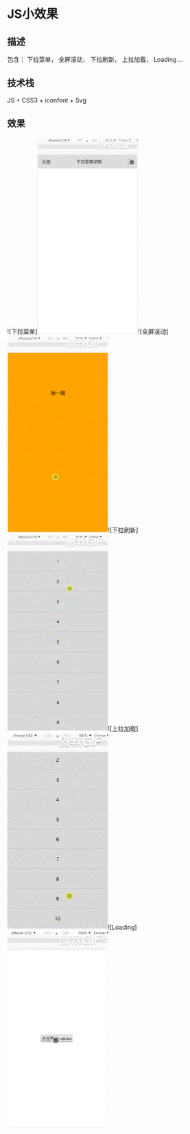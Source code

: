 
# JS小效果


## 描述

包含：
下拉菜单，
全屏滚动，
下拉刷新，
上拉加载，
Loading
...


## 技术栈 

JS + CSS3 + iconfont + Svg


##  效果

![下拉菜单]<img src="https://github.com/rqhansen/images/blob/master/js-demo/drop-menu.gif" width="235" height="458"/>![全屏滚动]<img src="https://github.com/rqhansen/images/blob/master/js-demo/full-page-scroll.gif" width="235" height="458"/>![下拉刷新]<img src="https://github.com/rqhansen/images/blob/master/js-demo/pull-down-refresh.gif" width="235" height="458"/>![上拉加载]<img src="https://github.com/rqhansen/images/blob/master/js-demo/pull-up-refresh.gif" width="235" height="458"/>![Loading]<img src="https://github.com/rqhansen/images/blob/master/js-demo/loading.gif" width="235" height="458"/>


